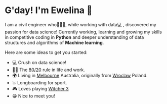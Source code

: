 # G'day! I'm Ewelina 👋

I am a civil engineer who👷🏻‍♀️, while working with data💻 , discovered my passion for data science! Currently working, learning and growing my skills in competitive coding in **Python** and deeper understanding of data structures and algorithms of **Machine learning**.



Here are some ideas to get you started:
* 💻 Crush on data science!
* ✍🏻 The [80/20](https://en.wikipedia.org/wiki/Pareto_principle) rule in life and work.
* 🌍 Living in [Melbourne](https://www.visitmelbourne.com) Australia, originally from [Wroclaw](https://www.wroclaw.pl) Poland.
* 💥 Longboarding for sport.
* 🎮 Loves playing [Witcher 3](https://store.steampowered.com/app/292030/Wiedmin_3_Dziki_Gon/)
* 😁 Nice to meet you!
